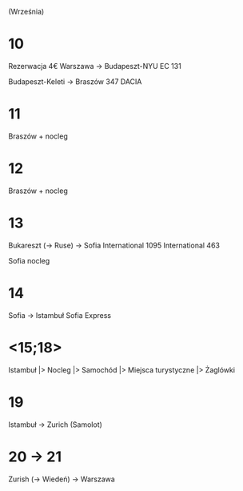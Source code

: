 \(Września\)
# 10


Rezerwacja 4€
Warszawa -> Budapeszt-NYU
EC 131


Budapeszt-Keleti -> Braszów
347 DACIA


# 11


Braszów + nocleg


# 12


Braszów + nocleg


# 13


Bukareszt \(-> Ruse\) -> Sofia
International 1095
International 463


Sofia nocleg


# 14


Sofia -> Istambuł
Sofia Express


# <15;18>


Istambuł
|> Nocleg
|> Samochód
|> Miejsca turystyczne
|> Żaglówki


# 19


Istambuł -> Zurich \(Samolot\)


# 20 -> 21


Zurish \(-> Wiedeń\) -> Warszawa

